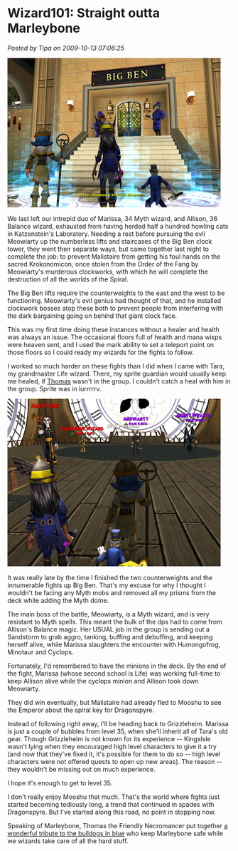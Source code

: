 # Wizard101: Straight outta Marleybone

*Posted by Tipa on 2009-10-13 07:06:25*

![Outside Marleybone's final instance](../../../uploads/2009/10/WizardGraphicalClient-2009-10-12-23-36-21-74.jpg "Outside Marleybone's final instance")

We last left our intrepid duo of Marissa, 34 Myth wizard, and Allison, 36 Balance wizard, exhausted from having herded half a hundred howling cats in Katzenstein's Laboratory. Needing a rest before pursuing the evil Meowiarty up the numberless lifts and staircases of the Big Ben clock tower, they went their separate ways, but came together last night to complete the job: to prevent Malistaire from getting his foul hands on the sacred Krokonomicon, once stolen from the Order of the Fang by Meowiarty's murderous clockworks, with which he will complete the destruction of all the worlds of the Spiral.

The Big Ben lifts require the counterweights to the east and the west to be functioning. Meowiarty's evil genius had thought of that, and he installed clockwork bosses atop these both to prevent people from interfering with the dark bargaining going on behind that giant clock face.

This was my first time doing these instances without a healer and health was always an issue. The occasional floors full of health and mana wisps were heaven sent, and I used the mark ability to set a teleport point on those floors so I could ready my wizards for the fights to follow.

I worked so much harder on these fights than I did when I came with Tara, my grandmaster Life wizard. There, my sprite guardian would usually keep me healed, if [Thomas](http://thefriendlynecromancer.blogspot.com/) wasn't in the group. I couldn't catch a heal with him in the group. Sprite was in lurrrrrv.

![Evil awaits](../../../uploads/2009/10/WizardGraphicalClient-2009-10-13-01-02-02-70.jpg "Evil awaits")

It was really late by the time I finished the two counterweights and the innumerable fights up Big Ben. That's my excuse for why I thought I wouldn't be facing any Myth mobs and removed all my prisms from the deck while adding the Myth dome.

The main boss of the battle, Meowiarty, is a Myth wizard, and is very resistant to Myth spells. This meant the bulk of the dps had to come from Allison's Balance magic. Her USUAL job in the group is sending out a Sandstorm to grab aggro, tanking, buffing and debuffing, and keeping herself alive, while Marissa slaughters the encounter with Humongofrog, Minotaur and Cyclops.

Fortunately, I'd remembered to have the minions in the deck. By the end of the fight, Marissa (whose second school is Life) was working full-time to keep Allison alive while the cyclops minion and Allison took down Meowiarty.

They did win eventually, but Malistaire had already fled to Mooshu to see the Emperor about the spiral key for Dragonspyre.

Instead of following right away, I'll be heading back to Grizzleheim. Marissa is just a couple of bubbles from level 35, when she'll inherit all of Tara's old gear. Though Grizzleheim is not known for its experience -- KingsIsle wasn't lying when they encouraged high level characters to give it a try (and now that they've fixed it, it's possible for them to do so -- high level characters were not offered quests to open up new areas). The reason -- they wouldn't be missing out on much experience.

I hope it's enough to get to level 35.

I don't really enjoy Mooshu that much. That's the world where fights just started becoming tediously long, a trend that continued in spades with Dragonspyre. But I've started along this road, no point in stopping now.

Speaking of Marleybone, Thomas the Friendly Necromancer put together [a wonderful tribute to the bulldogs in blue](http://thefriendlynecromancer.blogspot.com/2009/10/rock-walk-tribute-to-marleybone-cops.html) who keep Marleybone safe while we wizards take care of all the hard stuff.




